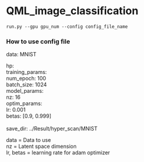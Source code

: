 # QML_image_classification

`run.py --gpu gpu_num --config config_file_name`

### How to use config file 
data: MNIST  <br />

hp: <br />
  training_params: <br />
    num_epoch: 100 <br />
    batch_size: 1024<br />
  model_params: <br />
    nz: 16 <br />
  optim_params: <br />
    lr: 0.001<br />
    betas: [0.9, 0.999]<br />
<br />
save_dir: ../Result/hyper_scan/MNIST<br />


data = Data to use <br />
nz = Latent space dimension <br /> 
lr, betas = learning rate for adam optimizer <br /> 